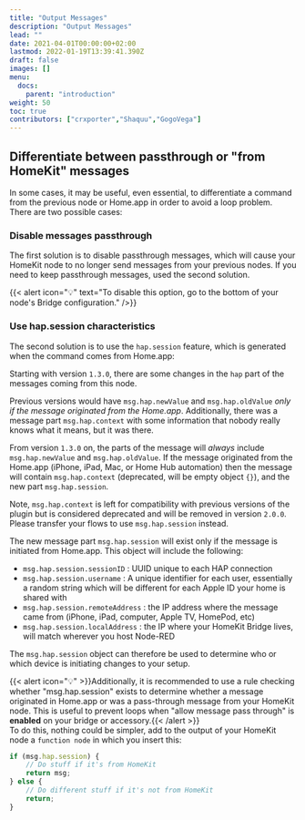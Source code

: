 ```yaml
---
title: "Output Messages"
description: "Output Messages"
lead: ""
date: 2021-04-01T00:00:00+02:00
lastmod: 2022-01-19T13:39:41.390Z
draft: false
images: []
menu:
  docs:
    parent: "introduction"
weight: 50
toc: true
contributors: ["crxporter","Shaquu","GogoVega"]
---
```


## Differentiate between passthrough or "from HomeKit" messages

In some cases, it may be useful, even essential, to differentiate a command from the previous node or Home.app in order to avoid a loop problem. There are two possible cases:

### Disable messages passthrough

The first solution is to disable passthrough messages, which will cause your HomeKit node to no longer send messages from your previous nodes.
If you need to keep passthrough messages, used the second solution.

{{< alert icon="💡" text="To disable this option, go to the bottom of your node's Bridge configuration." />}}

### Use hap.session characteristics

The second solution is to use the `hap.session` feature, which is generated when the command comes from Home.app:

Starting with version `1.3.0`, there are some changes in the `hap` part of the messages coming from this node.

Previous versions would have `msg.hap.newValue` and `msg.hap.oldValue` _only if the message originated from the Home.app_. Additionally, there was a message part `msg.hap.context` with some information that nobody really knows what it means, but it was there.

From version `1.3.0` on, the parts of the message will _always_ include `msg.hap.newValue` and `msg.hap.oldValue`. If the message originated from the Home.app (iPhone, iPad, Mac, or Home Hub automation) then the message will contain `msg.hap.context` (deprecated, will be empty object `{}`), and the new part `msg.hap.session`.

Note, `msg.hap.context` is left for compatibility with previous versions of the plugin but is considered deprecated and will be removed in version `2.0.0`. Please transfer your flows to use `msg.hap.session` instead.

The new message part `msg.hap.session` will exist only if the message is initiated from Home.app. This object will include the following:

* `msg.hap.session.sessionID` : UUID unique to each HAP connection
* `msg.hap.session.username` : A unique identifier for each user, essentially a random string which will be different for each Apple ID your home is shared with
* `msg.hap.session.remoteAddress` : the IP address where the message came from (iPhone, iPad, computer, Apple TV, HomePod, etc)
* `msg.hap.session.localAddress` : the IP where your HomeKit Bridge lives, will match wherever you host Node-RED

The `msg.hap.session` object can therefore be used to determine who or which device is initiating changes to your setup.

{{< alert icon="💡" >}}Additionally, it is recommended to use a rule checking whether "msg.hap.session" exists to determine whether a message originated in Home.app or was a pass-through message from your HomeKit node. This is useful to prevent loops when "allow message pass through" is <strong>enabled</strong> on your bridge or accessory.{{< /alert >}}
\
To do this, nothing could be simpler, add to the output of your HomeKit node a `function node` in which you insert this:

```js
if (msg.hap.session) {
    // Do stuff if it's from HomeKit
    return msg;
} else {
    // Do different stuff if it's not from HomeKit
    return;
}
```
